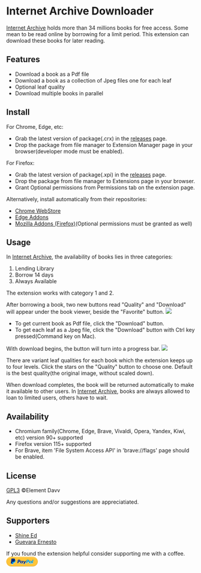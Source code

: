 # Internet Archive Downloader

[Internet Archive](https://archive.org) holds more than 34 millions books for free access. Some mean to be read online by borrowing for a limit period. This extension can download these books for later reading.

## Features
* Download a book as a Pdf file
* Download a book as a collection of Jpeg files one for each leaf
* Optional leaf quality
* Download multiple books in parallel

## Install
For Chrome, Edge, etc:
* Grab the latest version of package(.crx) in the [releases](https://github.com/elementdavv/internet_archive_downloader/releases) page.
* Drop the package from file manager to Extension Manager page in your browser(developer mode must be enabled).

For Firefox:
* Grab the latest version of package(.xpi) in the [releases](https://github.com/elementdavv/internet_archive_downloader/releases) page.
* Drop the package from file manager to Extensions page in your browser.
* Grant Optional permissions from Permissions tab on the extension page.

Alternatively, install automatically from their repositories:
- [Chrome WebStore](https://chrome.google.com/webstore/detail/internet-archive-download/keimonnoakgkpnifppoomfdlkadghkjb)
- [Edge Addons](https://microsoftedge.microsoft.com/addons/detail/internet-archive-download/cnpoedgimjaecinmgfnfhfmcpcngeeje)
- [Mozilla Addons (Firefox)](https://addons.mozilla.org/en-US/firefox/addon/internet_archive_downloader/)(Optional permissions must be granted as well)

## Usage
In [Internet Archive](https://archive.org), the availability of books lies in three categories:
1) Lending Library
2) Borrow 14 days
3) Always Available

The extension works with category 1 and 2.

After borrowing a book, two new buttons read "Quality" and "Download" will appear under the book viewer, beside the "Favorite" button. 
<image src="resources/borrow.png">

* To get current book as Pdf file, click the "Download" button.
* To get each leaf as a Jpeg file, click the "Download" button with Ctrl key pressed(Command key on Mac).

With download begins, the button will turn into a progress bar.
<image src="resources/download.png">

There are variant leaf qualities for each book which the extension keeps up to four levels. Click the stars on the "Quality" button to choose one. Default is the best quality(the original image, without scaled down).

When download completes, the book will be returned automatically to make it available to other users. In [Internet Archive](https://archive.org), books are always allowed to loan to limited users, others have to wait.

## Availability
* Chromium family(Chrome, Edge, Brave, Vivaldi, Opera, Yandex, Kiwi, etc) version 90+ supported
* Firefox version 115+ supported
* For Brave, item 'File System Access API' in 'brave://flags' page should be enabled.

## License
[GPL3](LICENSE) ©Element Davv

Any questions and/or suggestions are appreciatiated.

## Supporters
- [Shine Ed](mailto:zero.minute@gmail.com)
- [Guevara Ernesto](mailto:ernieguevara@yahoo.com)

If you found the extension helpful consider supporting me with a coffee. [![donate](resources/pp-logo.png)](https://paypal.me/timelegend)
